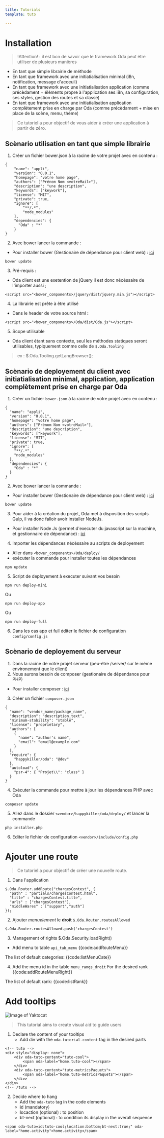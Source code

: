 ```yaml
---
title: Tutorials
template: tuto

---
```


# Installation

> !Attention! : il est bon de savoir que le framework Oda peut être utiliser de plusieurs manières

- En tant que simple librairie de méthode
- En tant que framework avec une initiatialisation minimal (i8n, notification, message d'acceuil)
- En tant que framework avec une initiatialisation application (comme précèdament + éléments propre à l'application ses i8n, sa configuration, ses styles, gestion des routes et sa classe)
- En tant que framework avec une initiatialisation application complètement prise en charge par Oda (comme précèdament + mise en place de la scène, menu, thème)

> Ce tutoriel a pour objectif de vous aider à créer une application à partir de zéro.

## Scènario utilisation en tant que simple librairie

1. Créer un fichier bower.json à la racine de votre projet avec en contenu :
```
{
	"name": "appli",
	"version": "0.0.1",
	"homepage": "votre home page",
	"authors": ["Prénom Nom <votreMail>"],
	"description": "une description",
	"keywords": ["keywork"],
	"license": "MIT",
	"private": true,
	"ignore": [
		"**/.*",
		"node_modules"
	],
	"dependencies": {
	  "Oda" : "*"
	}
}
```
2. Avec bower lancer la commande :
* Pour installer bower (Gestionaire de dépendance pour client web) : [ici](http://bower.io/#install-bower)
```
bower update
```
3. Pré-requis :
* Oda client est une exetention de jQuery il est donc nécéssaire de l'importer aussi ;
```
<script src="<bower_components>/jquery/dist/jquery.min.js"></script>
```
4. La librairie est prête à être utilisé
* Dans le header de votre source html :
```
<script src="<bower_components>/Oda/dist/Oda.js"></script>
```
5. Scope utilisable
* Oda client étant sans contexte, seul les méthodes statiques seront utilisables, typiquement comme celle de `$.Oda.Tooling`
> ex : $.Oda.Tooling.getLangBrowser();

## Scènario de deployement du client avec initiatialisation minimal, application, application complètement prise en charge par Oda

1. Créer un fichier `bower.json` à la racine de votre projet avec en contenu :
```
{
  "name": "appli",
  "version": "0.0.1",
  "homepage": "votre home page",
  "authors": ["Prénom Nom <votreMail>"],
  "description": "une description",
  "keywords": ["keywork"],
  "license": "MIT",
  "private": true,
  "ignore": [
    "**/.*",
    "node_modules"
  ],
  "dependencies": {
    "Oda" : "*"
  }
}
```
2. Avec bower lancer la commande :
* Pour installer bower (Gestionaire de dépendance pour client web) : [ici](http://bower.io/#install-bower)
```
bower update
```
3. Pour aider à la création du projet, Oda met à disposition des scripts Gulp, il va donc falloir avoir installer NodeJs.
* Pour installer Node Js (permet d'executer du javascript sur la machine, et gestionnaire de dépendance) : [ici](https://nodejs.org/en/)
4. Importer les dépendances nécéssaire au scripts de deployement
* Aller dans `<bower_components>/Oda/deploy/`
* exécuter la commande pour installer toutes les dépendances
```
npm update
```
5. Script de deployement à executer suivant vos besoin
```
npm run deploy-mini
```
Ou
```
npm run deploy-app
```
Ou
```
npm run deploy-full
```
6. Dans les cas app et full éditer le fichier de configuration `config/config.js`

## Scènario de deployement du serveur

1. Dans la racine de votre projet serveur (peu-être /server/ sur le même environement que le client)
2. Nous aurons besoin de composer (gestionaire de dépendance pour PHP)
* Pour installer composer : [ici](https://getcomposer.org/)
3. Créer un fichier `composer.json`
```
{
  "name": "vendor_name/package_name",
  "description": "description_text",
  "minimum-stability": "stable",
  "license": "proprietary",
  "authors": [
    {
      "name": "author's name",
      "email": "email@example.com"
    }
  ],
  "require": {
    "happykiller/oda": "@dev"
  },
  "autoload": {
    "psr-4": { "Projet\\": "class" }
  }
}
```
4. Exécuter la commande pour mettre à jour les dépendances PHP avec Oda
```
composer update
```
5. Allez dans le dossier `<vendor>/happykiller/oda/deploy/` et lancer la commande
```
php installer.php
```
6. Editer le fichier de configuration `<vendor>/include/config.php`

# Ajouter une route

> Ce tutoriel a pour objectif de créer une nouvelle route.

1. Dans l'application
```
$.Oda.Router.addRoute("chargesContest", {
  "path" : "partials/chargesContest.html",
  "title" : "chargesContest.title",
  "urls" : ["chargesContest"],
  "middleWares" : ["support","auth"]
});
```
2. Ajouter *manuelement* le **droit** `$.Oda.Router.routesAllowed`
```
$.Oda.Router.routesAllowed.push('chargesContest')
```

3. Management of rights $.Oda.Security.loadRight()
  * Add menu to table `api_tab_menu`
{{code:addRouteMenu}}

The list of default categories:
{{code:listMenuCate}}

4. Add the menu id in the table `menu_rangs_droit` For the desired rank
{{code:addRouteMenuRight}}

The list of default rank:
{{code:listRank}}

# Add tooltips

![Image of Yaktocat](../assets/img/tuto.gif)

> This tutorial aims to create visual aid to guide users

1. Declare the content of your tooltips
    * Add div with the `oda-tutorial-content` tag in the desired parts
```
<!-- tuto -->
<div style="display: none">
    <div oda-tuto-content="tuto-cool">
        <span oda-label="home.tuto-cool"></span>
    </div>
    <div oda-tuto-content="tuto-metricsPaquets">
        <span oda-label="home.tuto-metricsPaquets"></span>
    </div>
</div>
<!-- /tuto -->
```

2. Decide where to hang
    * Add the `oda-tuto` tag in the code elements
    * id (mandatory)
    * locaction (optional) : to position
    * bt-next (optional) : to condition its display in the overall sequence
```
<span oda-tuto=id:tuto-cool;location:bottom;bt-next:true;" oda-label="home.activity">home.activity</span>
```